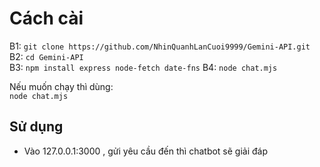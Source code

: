 # Cách cài

B1: `git clone https://github.com/NhinQuanhLanCuoi9999/Gemini-API.git`  
B2: `cd Gemini-API`  
B3: `npm install express node-fetch date-fns` 
B4: `node chat.mjs`

Nếu muốn chạy thì dùng:  
`node chat.mjs`
## Sử dụng
- Vào 127.0.0.1:3000 , gửi yêu cầu đến thì chatbot sẽ giải đáp
